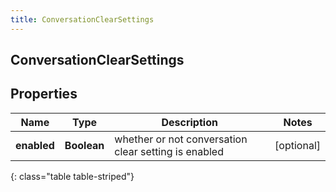 ```yaml
---
title: ConversationClearSettings
---
```

## ConversationClearSettings


## Properties

| Name | Type | Description | Notes |
| ------------ | ------------- | ------------- | ------------- |
| **enabled** | <!----><!---->**Boolean**<!----> | whether or not conversation clear setting is enabled |  [optional] |
{: class="table table-striped"}



